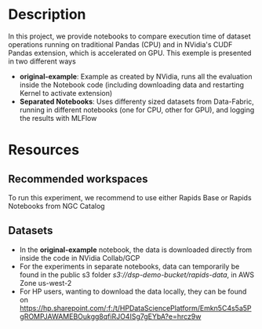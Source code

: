 # Description
  In this project, we provide notebooks to compare execution time of dataset operations running on traditional Pandas (CPU) and in NVidia's CUDF Pandas extension, which is accelerated on GPU. This exemple is presented in two different ways
  * **original-example**: Example as created by NVidia, runs all the evaluation inside the Notebook code (including downloading data and restarting Kernel to activate extension)
  * **Separated Notebooks**: Uses differenty sized datasets from Data-Fabric, running in different notebooks (one for CPU, other for GPU), and logging the results with MLFlow

# Resources
## Recommended workspaces
  To run this experiment, we recommend to use either Rapids Base or Rapids Notebooks from NGC Catalog

## Datasets
  * In the **original-example** notebook, the data is downloaded directly from inside the code in NVidia Collab/GCP
  * For the experiments in separate notebooks, data can temporarily be found in the public s3 folder *s3://dsp-demo-bucket/rapids-data*, in AWS Zone us-west-2
  * For HP users, wanting to download the data locally, they can be found on https://hp.sharepoint.com/:f:/t/HPDataSciencePlatform/Emkn5C4s5a5PgROMPJAWAMEBOukgg8qfiRJO4ISg7gEYbA?e=hrcz9w

#
  